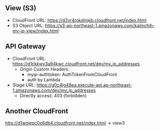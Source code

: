 ## View (S3)

- CloudFront URL: https://d2vr4rokdjnjeb.cloudfront.net/index.html
- S3 Object URL: https://s3-ap-northeast-1.amazonaws.com/kalinchih-my-ip-view/index.html

## API Gateway

- CloudFront URL: https://d1ckkwv3a94kwc.cloudfront.net/dev/my_ip_addresses
  - Origin Custom Headers:
    - myip-authtoken: AuthTokenFromCloudFront
    - auth by Lambda
- Stage URL: https://g0c4lg49ea.execute-api.ap-northeast-1.amazonaws.com/dev/my_ip_addresses
  - Directly access: 403 (forbidden)

## Another CloudFront

http://d1wgiepc0c6db4.cloudfront.net/index.html -> view3
